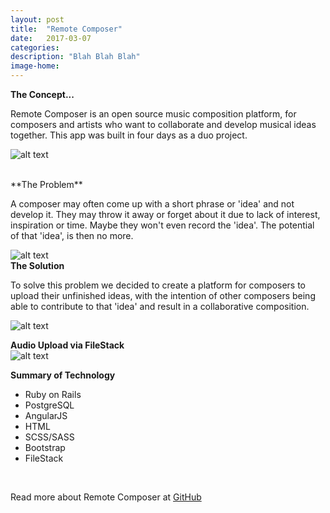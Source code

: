 ```yaml
---
layout: post
title:  "Remote Composer"
date:   2017-03-07
categories:
description: "Blah Blah Blah"
image-home:
---
```


**The Concept...**

<p>Remote Composer is an open source music composition platform, for composers and artists who want to collaborate and develop musical ideas together. This app was built in four days as a duo project.</p>

![alt text](http://i1174.photobucket.com/albums/r613/jgburton/Home_zpsvbqwqja3.png "Remote Composer Homepage")

<br/>
**The Problem**
<p>A composer may often come up with a short phrase or 'idea' and not develop it. They may throw it away or forget about it due to lack of interest, inspiration or time. Maybe they won't even record the 'idea'. The potential of that 'idea', is then no more.</p>


![alt text](http://i1174.photobucket.com/albums/r613/jgburton/Ideas_zpsww5zv5vn.png "Remote Composer Ideas Page")
<br/>
**The Solution**
<p>To solve this problem we decided to create a platform for composers to upload their unfinished ideas, with the intention of other composers being able to contribute to that 'idea' and result in a collaborative composition.</p>

![alt text](http://i1174.photobucket.com/albums/r613/jgburton/Submit%20Idea_zpsp6i4us5n.png "Submit Ideas")
 <br/>

**Audio Upload via FileStack**
<br/>
![alt text](http://i1174.photobucket.com/albums/r613/jgburton/Screen%20Shot%202017-03-08%20at%2011.38.29_zpsvyqkewei.png "File Stack")
<br/>

**Summary of Technology**

<ul>
<li>Ruby on Rails</li>
<li>PostgreSQL</li>
<li>AngularJS</li>
<li>HTML</li>
<li>SCSS/SASS</li>
<li>Bootstrap</li>
<li>FileStack</li>
</ul>




<br/>

Read more about Remote Composer at [GitHub](https://github.com/jgburton/wdi_project_4_api)
